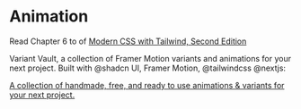 # Animation

Read Chapter 6 to  of [Modern CSS with Tailwind, Second Edition](https://pragprog.com/titles/tailwind2/modern-css-with-tailwind-second-edition/)

Variant Vault, a collection of Framer Motion variants and animations for your next project. Built with @shadcn
 UI, Framer Motion, @tailwindcss @nextjs:
 
[A collection of handmade, free, and ready to use animations & variants for your next project.](https://variantvault.vercel.app/)